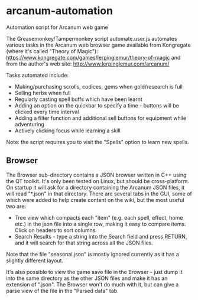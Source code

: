 # arcanum-automation
Automation script for Arcanum web game

The Greasemonkey/Tampermonkey script automate.user.js automates various tasks in the Arcanum web browser game available from Kongregate (where it's called "Theory of Magic"):
https://www.kongregate.com/games/lerpinglemur/theory-of-magic
and from the author's web site:
http://www.lerpinglemur.com/arcanum/

Tasks automated include:
- Making/purchasing scrolls, codices, gems when gold/research is full
- Selling herbs when full
- Regularly casting spell buffs which have been learnt
- Adding an option on the quickbar to specify a time - buttons will be clicked every time interval
- Adding a filter function and additional sell buttons for equipment while adventuring
- Actively clicking focus while learning a skill
  
Note: the script requires you to visit the "Spells" option to learn new spells.

Browser
-------

The Browser sub-directory contains a JSON browser written in C++ using the QT toolkit. It's only been tested on Linux, but should be cross-platform. On startup it will ask for a directory containing the Arcanum JSON files, it will read "*.json" in that directory. There are several tabs in the GUI, some of which were added to help create content on the wiki, but the most useful two are:
 - Tree view which compacts each "item" (e.g. each spell, effect, home etc.) in the json file into a single row, making it easy to compare items. Click on headers to sort columns.
 - Search Results - type a string into the Search field and press RETURN, and it will search for that string across all the JSON files.
 
Note that the file "seasonal.json" is mostly ignored currently as it has a slightly different layout.

It's also possible to view the game save file in the Browser - just dump it into the same directory as the other JSON files and make it has an extension of ".json". The Browser won't do much with it, but can give a parse view of the file in the "Parsed data" tab.
